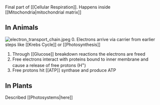 Final part of [[Cellular Respiration]].
Happens inside [[Mitochondria|mitochondrial matrix]]

## In Animals
![electron_transport_chain.jpeg](electron_transport_chain.jpeg)
0. Electrons arrive via carrier from earlier steps like [[Krebs Cycle]] or [[Photosynthesis]]
1. Through [[Glucose]] breakdown reactions the electrons are freed
2. Free electrons interact with proteins bound to inner membrane and cause a release of free protons (H<sup>+</sup>)
3. Free protons hit [[ATP]] synthase and produce ATP

## In Plants
Described [[Photosystems|here]]